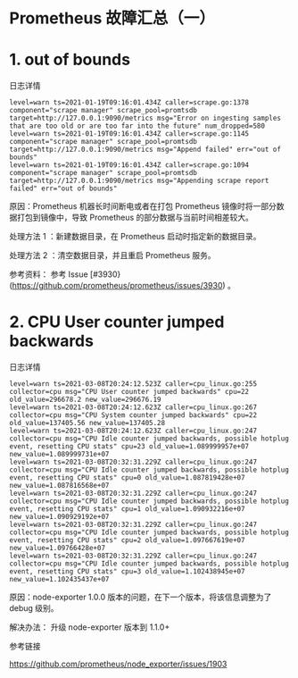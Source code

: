 # Prometheus 故障汇总（一）


# 1. out of bounds 

日志详情

```
level=warn ts=2021-01-19T09:16:01.434Z caller=scrape.go:1378 component="scrape manager" scrape_pool=promtsdb target=http://127.0.0.1:9090/metrics msg="Error on ingesting samples that are too old or are too far into the future" num_dropped=580
level=warn ts=2021-01-19T09:16:01.434Z caller=scrape.go:1145 component="scrape manager" scrape_pool=promtsdb target=http://127.0.0.1:9090/metrics msg="Append failed" err="out of bounds"
level=warn ts=2021-01-19T09:16:01.434Z caller=scrape.go:1094 component="scrape manager" scrape_pool=promtsdb target=http://127.0.0.1:9090/metrics msg="Appending scrape report failed" err="out of bounds"

```

原因：Prometheus 机器长时间断电或者在打包 Prometheus 镜像时将一部分数据打包到镜像中，导致 Prometheus 的部分数据与当前时间相差较大。

处理方法 1 ：新建数据目录，在 Prometheus 启动时指定新的数据目录。

处理方法 2 ：清空数据目录，并且重启 Prometheus 服务。

参考资料：
参考 Issue [#3930}(https://github.com/prometheus/prometheus/issues/3930) 。

# 2. CPU User counter jumped backwards

日志详情

```
level=warn ts=2021-03-08T20:24:12.523Z caller=cpu_linux.go:255 collector=cpu msg="CPU User counter jumped backwards" cpu=22 old_value=296678.2 new_value=296676.19
level=warn ts=2021-03-08T20:24:12.623Z caller=cpu_linux.go:267 collector=cpu msg="CPU System counter jumped backwards" cpu=22 old_value=137405.56 new_value=137405.28
level=warn ts=2021-03-08T20:24:12.623Z caller=cpu_linux.go:247 collector=cpu msg="CPU Idle counter jumped backwards, possible hotplug event, resetting CPU stats" cpu=23 old_value=1.089999957e+07 new_value=1.089999731e+07
level=warn ts=2021-03-08T20:32:31.229Z caller=cpu_linux.go:247 collector=cpu msg="CPU Idle counter jumped backwards, possible hotplug event, resetting CPU stats" cpu=0 old_value=1.087819428e+07 new_value=1.087816568e+07
level=warn ts=2021-03-08T20:32:31.229Z caller=cpu_linux.go:247 collector=cpu msg="CPU Idle counter jumped backwards, possible hotplug event, resetting CPU stats" cpu=1 old_value=1.090932216e+07 new_value=1.090929192e+07
level=warn ts=2021-03-08T20:32:31.229Z caller=cpu_linux.go:247 collector=cpu msg="CPU Idle counter jumped backwards, possible hotplug event, resetting CPU stats" cpu=2 old_value=1.097667619e+07 new_value=1.09766428e+07
level=warn ts=2021-03-08T20:32:31.229Z caller=cpu_linux.go:247 collector=cpu msg="CPU Idle counter jumped backwards, possible hotplug event, resetting CPU stats" cpu=3 old_value=1.102438945e+07 new_value=1.102435437e+07

```
原因：node-exporter 1.0.0 版本的问题，在下一个版本，将该信息调整为了 debug 级别。

解决办法： 升级 node-exporter 版本到 1.1.0+ 

参考链接

https://github.com/prometheus/node_exporter/issues/1903